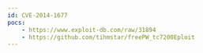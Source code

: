 ```yaml
---
id: CVE-2014-1677
pocs:
    - https://www.exploit-db.com/raw/31894
    - https://github.com/tihmstar/freePW_tc7200Eploit
---
```

